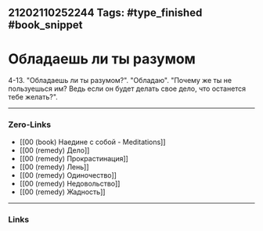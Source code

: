 21202110252244
Tags: #type_finished #book_snippet 
---
# Обладаешь ли ты разумом

 4-13. "Обладаешь ли ты разумом?".  "Обладаю".  "Почему же ты не пользуешься им? Ведь если он будет делать свое дело, что останется тебе желать?". 

---
### Zero-Links
 - [[00 (book) Наедине с собой - Meditations]]
 - [[00 (remedy) Дело]]
 - [[00 (remedy) Прокрастинация]]
 - [[00 (remedy) Лень]]
 - [[00 (remedy) Одиночество]]
 - [[00 (remedy) Недовольство]]
 - [[00 (remedy) Жадность]]
---
### Links
